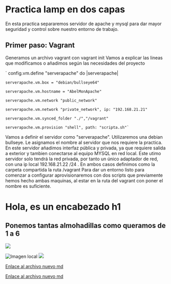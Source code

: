 # Practica lamp en dos capas
En esta practica separaremos servidor de apache y mysql para dar mayor seguridad y control sobre nuestro entorno de trabajo.

## Primer paso: Vagrant
Generamos un archivo vagrant con vagrant init
Vamos a explicar las lineas que modificamos o añadimos según las necesidades del proyecto


` config.vm.define "serverapache" do |serverapache|

    serverapache.vm.box = "debian/bullseye64"

    serverapache.vm.hostname = "AbelMonApache"

    serverapache.vm.network "public_network"

    serverapache.vm.network "private_network", ip: "192.168.21.21"

    serverapache.vm.synced_folder "./","/vagrant"

    serverapache.vm.provision "shell", path: "scripta.sh"`
    

Vamos a definir el servidor como "serverapache". 
Utilizaremos una debian bullseye.
Le asignamos el nombre al servidor que nos requiere la practica. 
En este servidor añadimos interfaz pública y privada, ya que requiere salida a exterior y tambien conectarse al equipo MYSQL en red local. Este utimo servidor solo tendrá la red privada, por tanto un único adaptador de red, con una ip local 192.168.21.22 /24 .
En ambos casos definimos como la carpeta compartida la ruta /vagrant
Para dar un entorno listo para comenzar a configurar aprovisionaremos con dos scripts que previamente hemos hecho ambas maquinas, al estar en la ruta del vagrant con poner el nombre es suficiente.

# Hola, es un encabezado h1
## Ponemos tantas almohadillas como queramos de 1 a 6



[![](https://turismomadrid.es/images/Portada/2017/castillo-mr-nov-art-portada-2018.jpg)](https://www.as.com/)



![Imagen local](https://github.com/abelmrd/repositorio/blob/main/images/867994_1.jpg)
![](images/867994_1.jpg)

[Enlace al archivo nuevo md](https://github.com/abelmrd/repositorio/blob/d178214b8e421dd820c5c8a696b723528a54f429/documento.md)

[Enlace al archivo nuevo md](/documento.md)
